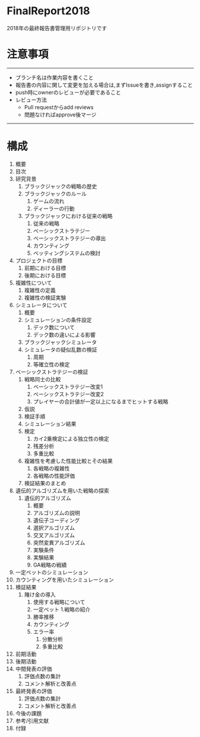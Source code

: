 # FinalReport2018
2018年の最終報告書管理用リポジトリです

# 注意事項
---
- ブランチ名は作業内容を書くこと
- 報告書の内容に関して変更を加える場合は,まずIssueを書き,assignすること
- push時にownerのレビューが必要であること
- レビュー方法
  - Pull requestからadd reviews
  - 問題なければapprove後マージ
---
# 構成
1. 概要
1. 目次
1. 研究背景
    1. ブラックジャックの戦略の歴史
    1. ブラックジャックのルール
        1. ゲームの流れ
        1. ディーラーの行動
    1. ブラックジャックにおける従来の戦略
        1. 従来の戦略
        1. ベーシックストラテジー
        1. ベーシックストラテジーの導出
        1. カウンティング
        1. ベッティングシステムの検討
1. プロジェクトの目標
    1. 前期における目標
    1. 後期における目標
1. 複雑性について
    1. 複雑性の定義
    1. 複雑性の検証実験
1. シミュレータについて
    1. 概要
    1. シミュレーションの条件設定
        1. デック数について
        1. デック数の違いによる影響
    1. ブラックジャックシミュレータ
    1. シミュレータの疑似乱数の検証
        1. 周期
        1. 等確立性の検定
1. ベーシックストラテジーの検証
    1. 戦略同士の比較
        1. ベーシックストラテジー改変1
        1. ベーシックストラテジー改変2
        1. プレイヤーの合計値が一定以上になるまでヒットする戦略
    1. 仮説
    1. 検証手順
    1. シミュレーション結果
    1. 検定
        1. カイ2乗検定による独立性の検定
        1. 残差分析
        1. 多重比較
    1. 複雑性を考慮した性能比較とその結果
        1. 各戦略の複雑性
        1. 各戦略の性能評価
    1. 検証結果のまとめ
1. 遺伝的アルゴリズムを用いた戦略の探索
    1. 遺伝的アルゴリズム
        1. 概要
        2. アルゴリズムの説明
        3. 遺伝子コーディング
        4. 選択アルゴリズム
        5. 交叉アルゴリズム
        6. 突然変異アルゴリズム
        7. 実験条件
        8. 実験結果
        9. GA戦略の戦績
1. 一定ベットのシミュレーション
1. カウンティングを用いたシミュレーション
1. 検証結果
    1. 賭け金の導入
        1. 使用する戦略について
        1. 一定ベット
            1.戦略の紹介
        1. 勝率推移
        1. カウンティング
        1. エラー率
            1. 分散分析
            1. 多重比較
1. 前期活動
1. 後期活動
1. 中間発表の評価
    1. 評価点数の集計
    1. コメント解析と改善点
1. 最終発表の評価
    1. 評価点数の集計
    1. コメント解析と改善点
1. 今後の課題
1. 参考/引用文献
1. 付録
